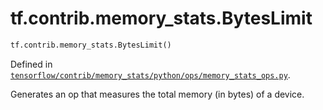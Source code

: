 <div itemscope itemtype="http://developers.google.com/ReferenceObject">
<meta itemprop="name" content="tf.contrib.memory_stats.BytesLimit" />
<meta itemprop="path" content="Stable" />
</div>

# tf.contrib.memory_stats.BytesLimit

``` python
tf.contrib.memory_stats.BytesLimit()
```



Defined in [`tensorflow/contrib/memory_stats/python/ops/memory_stats_ops.py`](/code/stable/tensorflow/contrib/memory_stats/python/ops/memory_stats_ops.py).

Generates an op that measures the total memory (in bytes) of a device.